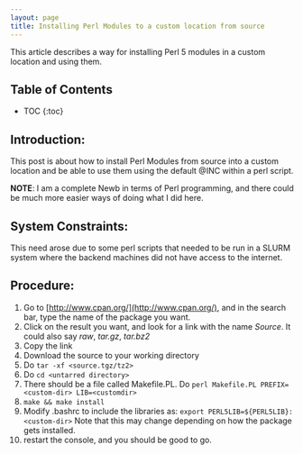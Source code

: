 ```yaml
---
layout: page
title: Installing Perl Modules to a custom location from source
---
```


This article describes a way for installing Perl 5 modules in a custom location and using them.

Table of Contents
-----------------

* TOC
{:toc}

## Introduction:
This post is about how to install Perl Modules from source into a custom location and be able to use them using the default @INC within a perl script.

**NOTE**: I am a complete Newb in terms of Perl programming, and there could be much more easier ways of doing what I did here.

## System Constraints:
This need arose due to some perl scripts that needed to be run in a SLURM system where the backend machines did not have access to the internet.

## Procedure:
1. Go to [http://www.cpan.org/](http://www.cpan.org/), and in the search bar, type the name of the package you want.
2. Click on the result you want, and look for a link with the name *Source*. It could also say *raw*, *tar.gz*, *tar.bz2*
3. Copy the link
4. Download the source to your working directory
5. Do `tar -xf <source.tgz/tz2>`
6. Do `cd <untarred directory>`
7. There should be a file called Makefile.PL. Do `perl Makefile.PL PREFIX=<custom-dir> LIB=<customdir>`
8. `make && make install`
9. Modify .bashrc to include the libraries as:
`export PERL5LIB=${PERL5LIB}:<custom-dir>`
Note that this may change depending on how the package gets installed.
10. restart the console, and you should be good to go.
